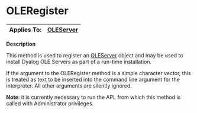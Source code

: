 




<h1 class="heading"><span class="name">OLERegister</span></h1>

| Applies To: | [OLEServer](../a-z/oleserver.md) |
| --- | ---  |


**Description**


This method is used to register an [OLEServer](../a-z/oleserver.md) object and may be used to install Dyalog OLE Servers as part of a run-time installation.


If the argument to the OLERegister method is a simple character vector, this is treated as text to be inserted into the command line argument for the interpreter. All other arguments are silently ignored.


**Note**: it is currently necessary to run the APL from which this method is called with Administrator privileges.



